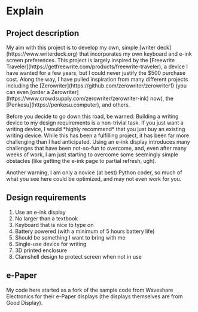 # Explain
## Project description </br>
<p>
  My aim with this project is to develop my own, simple [writer deck](https://www.writerdeck.org) that incorporates my own keyboard and e-ink screen preferences. This project is largely inspired by the [Freewrite Traveler](https://getfreewrite.com/products/freewrite-traveler), a device I have wanted for a few years, but I could never justify the $500 purchase cost. Along the way, I have pulled inspiration from many different projects including the [Zerowriter](https://github.com/zerowriter/zerowriter1) (you can even [order a Zerowriter](https://www.crowdsupply.com/zerowriter/zerowriter-ink) now), the [Penkesu](https://penkesu.computer), and others. 
</p>
<p>
  Before you decide to go down this road, be warned: Building a writing device to my design requirements is a non-trivial task. If you just want a writing device, I would *highly recommend* that you just buy an existing writing device. While this has been a fulfilling project, it has been far more challenging than I had anticipated. Using an e-ink display introduces many challenges that have been not-so-fun to overcome, and, even after many weeks of work, I am just starting to overcome some seemingly simple obstacles (like getting the e-ink page to partial refresh, ugh). 
</p>
<p>
  Another warning, I am only a novice (at best) Python coder, so much of what you see here could be optimized, and may not even work for you. 
</p>


## Design requirements
1. Use an e-ink display
2. No larger than a textbook
3. Keyboard that is nice to type on
4. Battery powered (with a minimum of 5 hours battery life)
5. Should be something I want to bring with me
6. Single-use device for writing
7. 3D printed enclosure
8. Clamshell design to protect screen when not in use

## e-Paper  
My code here started as a fork of the sample code from Waveshare Electronics for their e-Paper displays (the displays themselves are from Good Display). </br>





